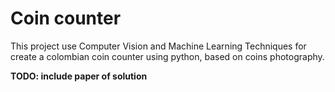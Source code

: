 # Coin counter

This project use Computer Vision and Machine Learning Techniques for create a colombian coin counter using python,
based on coins photography.

**TODO: include paper of solution**
